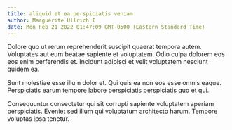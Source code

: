 ```yaml
---
title: aliquid et ea perspiciatis veniam
author: Marguerite Ullrich I
date: Mon Feb 21 2022 01:47:09 GMT-0500 (Eastern Standard Time)
---
```

Dolore quo ut rerum reprehenderit suscipit quaerat tempora autem. Voluptates aut eum beatae sapiente et voluptatem. Odio culpa dolorem eos eos enim perferendis et. Incidunt adipisci et velit voluptatem nesciunt quidem ea.

 Sunt molestiae esse illum dolor et. Qui quis ea non eos esse omnis eaque. Perspiciatis earum tempore labore perspiciatis perspiciatis quo et qui.

 Consequuntur consectetur qui sit corrupti sapiente voluptatem aperiam perspiciatis. Eveniet sed illum qui voluptatum architecto harum. Tempore voluptas ipsa tenetur.